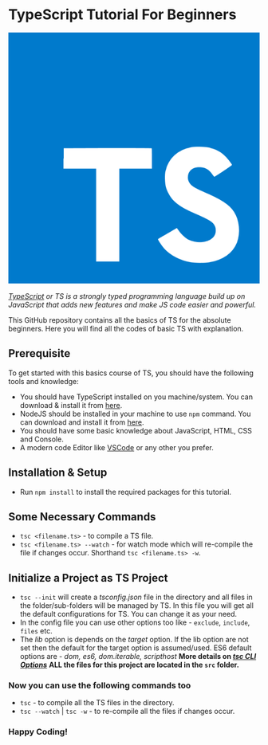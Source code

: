 # TypeScript Tutorial For Beginners

![TypeScript](./typescript.png)

_[TypeScript](https://www.typescriptlang.org/) or TS is a strongly typed programming language build up on JavaScript that adds new features and make JS code easier and powerful._

This GitHub repository contains all the basics of TS for the absolute beginners. Here you will find all the codes of basic TS with explanation.

## Prerequisite

To get started with this basics course of TS, you should have the following tools and knowledge:

- You should have TypeScript installed on you machine/system. You can download & install it from [here](https://www.typescriptlang.org/download).
- NodeJS should be installed in your machine to use `npm` command. You can download and install it from [here](https://nodejs.org/en/).
- You should have some basic knowledge about JavaScript, HTML, CSS and Console.
- A modern code Editor like [VSCode](https://code.visualstudio.com/) or any other you prefer.

## Installation & Setup

- Run `npm install` to install the required packages for this tutorial.

## Some Necessary Commands

- `tsc <filename.ts>` - to compile a TS file.
- `tsc <filename.ts> --watch` - for watch mode which will re-compile the file if changes occur. Shorthand `tsc <filename.ts> -w`.

## Initialize a Project as TS Project

- `tsc --init` will create a _tsconfig.json_ file in the directory and all files in the folder/sub-folders will be managed by TS. In this file you will get all the default configurations for TS. You can change it as your need.
- In the config file you can use other options too like - `exclude`, `include`, `files` etc.
- The _lib_ option is depends on the _target_ option. If the lib option are not set then the default for the target option is assumed/used. ES6 default options are - _dom, es6, dom.iterable, scripthost_
  **More details on _[tsc CLI Options](https://www.typescriptlang.org/docs/handbook/compiler-options.html)_**
  **ALL the files for this project are located in the `src` folder.**

### Now you can use the following commands too

- `tsc` - to compile all the TS files in the directory.
- `tsc --watch` | `tsc -w` - to re-compile all the files if changes occur.

### Happy Coding!

